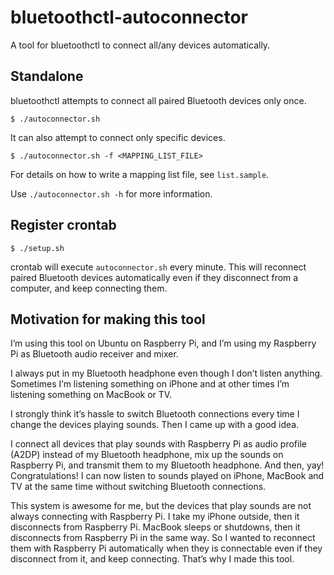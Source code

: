 # bluetoothctl-autoconnector
A tool for bluetoothctl to connect all/any devices automatically.

## Standalone
bluetoothctl attempts to connect all paired Bluetooth devices only once.
```shell
$ ./autoconnector.sh
```

It can also attempt to connect only specific devices.
```shell
$ ./autoconnector.sh -f <MAPPING_LIST_FILE>
```
For details on how to write a mapping list file, see `list.sample`.

Use `./autoconnector.sh -h` for more information.

## Register crontab
```shell
$ ./setup.sh
```
crontab will execute `autoconnector.sh` every minute. This will reconnect paired Bluetooth devices automatically even if they disconnect from a computer, and keep connecting them.

## Motivation for making this tool
I’m using this tool on Ubuntu on Raspberry Pi, and I’m using my Raspberry Pi as Bluetooth audio receiver and mixer.

I always put in my Bluetooth headphone even though I don’t listen anything. Sometimes I’m listening something on iPhone and at other times I’m listening something on MacBook or TV.

I strongly think it’s hassle to switch Bluetooth connections every time I change the devices playing sounds. Then I came up with a good idea.

I connect all devices that play sounds with Raspberry Pi as audio profile (A2DP) instead of my Bluetooth headphone, mix up the sounds on Raspberry Pi, and transmit them to my Bluetooth headphone. And then, yay! Congratulations! I can now listen to sounds played on iPhone, MacBook and TV at the same time without switching Bluetooth connections.

This system is awesome for me, but the devices that play sounds are not always connecting with Raspberry Pi. I take my iPhone outside, then it disconnects from Raspberry Pi. MacBook sleeps or shutdowns, then it disconnects from Raspberry Pi in the same way. So I wanted to reconnect them with Raspberry Pi automatically when they is connectable even if they disconnect from it, and keep connecting. That’s why I made this tool.
